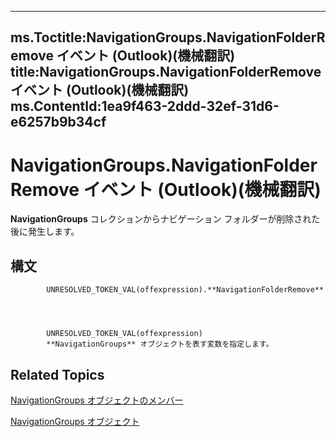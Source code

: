 

---
ms.Toctitle:NavigationGroups.NavigationFolderRemove イベント (Outlook)(機械翻訳)
title:NavigationGroups.NavigationFolderRemove イベント (Outlook)(機械翻訳)
ms.ContentId:1ea9f463-2ddd-32ef-31d6-e6257b9b34cf
---
# NavigationGroups.NavigationFolderRemove イベント (Outlook)(機械翻訳)




**NavigationGroups** コレクションからナビゲーション フォルダーが削除された後に発生します。

## 構文

            UNRESOLVED_TOKEN_VAL(offexpression).**NavigationFolderRemove**




            UNRESOLVED_TOKEN_VAL(offexpression)
            **NavigationGroups** オブジェクトを表す変数を指定します。



## Related Topics

[NavigationGroups オブジェクトのメンバー](c87e7f44-7dc3-ac9d-c0b8-a5c0b60688d3.md)

[NavigationGroups オブジェクト](07206203-36a9-7467-3a89-24fa2a7c2b1f.md)




